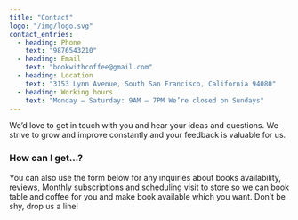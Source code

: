 ```yaml
---
title: "Contact"
logo: "/img/logo.svg"
contact_entries:
  - heading: Phone
    text: "9876543210"
  - heading: Email
    text: "bookwithcoffee@gmail.com"
  - heading: Location
    text: "3153 Lynn Avenue, South San Francisco, California 94080"
  - heading: Working hours
    text: "Monday – Saturday: 9AM – 7PM We’re closed on Sundays"
---
```


We’d love to get in touch with you and hear your ideas and
questions. We strive to grow and improve constantly and your feedback
is valuable for us.

<h3 class="f4 b lh-title mb2">How can I get…?</h3>

You can also use the form below for any inquiries about books
availability, reviews, Monthly subscriptions and scheduling visit to store so we can book table and coffee for you and make book available which you want. Don’t be shy, drop us a line!
